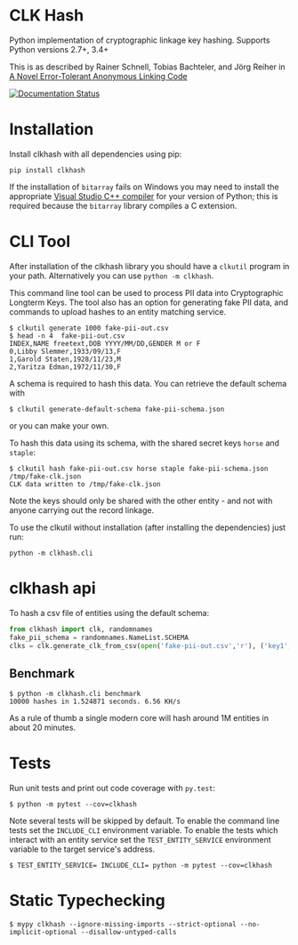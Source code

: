 # CLK Hash

Python implementation of cryptographic linkage key hashing. Supports Python versions 2.7+, 3.4+

This is as described by Rainer Schnell, Tobias Bachteler, and Jörg Reiher in
[A Novel Error-Tolerant Anonymous Linking Code](http://www.record-linkage.de/-download=wp-grlc-2011-02.pdf)

[![Documentation Status](https://readthedocs.org/projects/clkhash/badge/?version=latest)](http://clkhash.readthedocs.io/en/latest/?badge=latest)


# Installation

Install clkhash with all dependencies using pip:

    pip install clkhash

If the installation of `bitarray` fails on Windows you may need to install the appropriate
[Visual Studio C++ compiler](https://wiki.python.org/moin/WindowsCompilers) for your version
of Python; this is required because the `bitarray` library compiles a C extension.

# CLI Tool

After installation of the clkhash library you should have a `clkutil` program in your path.
Alternatively you can use `python -m clkhash`.

This command line tool can be used to process PII data into Cryptographic Longterm Keys.
The tool also has an option for generating fake PII data, and commands to upload hashes to an entity matching service.

```
$ clkutil generate 1000 fake-pii-out.csv
$ head -n 4  fake-pii-out.csv
INDEX,NAME freetext,DOB YYYY/MM/DD,GENDER M or F
0,Libby Slemmer,1933/09/13,F
1,Garold Staten,1928/11/23,M
2,Yaritza Edman,1972/11/30,F
```

A schema is required to hash this data. You can retrieve the default schema with

    $ clkutil generate-default-schema fake-pii-schema.json

or you can make your own.

To hash this data using its schema, with the shared secret keys `horse` and `staple`:

    $ clkutil hash fake-pii-out.csv horse staple fake-pii-schema.json /tmp/fake-clk.json
    CLK data written to /tmp/fake-clk.json


Note the keys should only be shared with the other entity - and not with anyone carrying out
the record linkage.

To use the clkutil without installation (after installing the dependencies) just run:

    python -m clkhash.cli

# clkhash api

To hash a csv file of entities using the default schema:

```python
from clkhash import clk, randomnames
fake_pii_schema = randomnames.NameList.SCHEMA
clks = clk.generate_clk_from_csv(open('fake-pii-out.csv','r'), ('key1', 'key2'), fake_pii_schema)
```

## Benchmark

```
$ python -m clkhash.cli benchmark
10000 hashes in 1.524871 seconds. 6.56 KH/s
```

As a rule of thumb a single modern core will hash around 1M entities in about 20 minutes.


# Tests

Run unit tests and print out code coverage with `py.test`:

```
$ python -m pytest --cov=clkhash
```

Note several tests will be skipped by default. To enable the command
line tests set the  `INCLUDE_CLI` environment variable. To enable
the tests which interact with an entity service set the
`TEST_ENTITY_SERVICE` environment variable to the target service's
address.

```
$ TEST_ENTITY_SERVICE= INCLUDE_CLI= python -m pytest --cov=clkhash
```


# Static Typechecking

```
$ mypy clkhash --ignore-missing-imports --strict-optional --no-implicit-optional --disallow-untyped-calls
```
